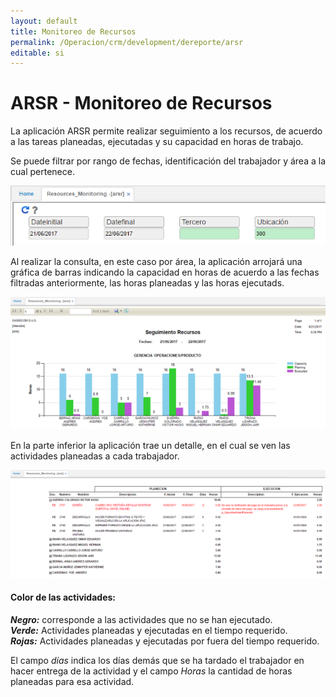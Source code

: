 ```yaml
---
layout: default
title: Monitoreo de Recursos
permalink: /Operacion/crm/development/dereporte/arsr
editable: si
---
```


# ARSR - Monitoreo de Recursos

La aplicación ARSR permite realizar seguimiento a los recursos, de acuerdo a las tareas planeadas, ejecutadas y su capacidad en horas de trabajo.  

Se puede filtrar por rango de fechas, identificación del trabajador y área a la cual pertenece.  

![](arsr.png)

Al realizar la consulta, en este caso por área, la aplicación arrojará una gráfica de barras indicando la capacidad en horas de acuerdo a las fechas filtradas anteriormente, las horas planeadas y las horas ejecutads.  

![](arsr1.png)

En la parte inferior la aplicación trae un detalle, en el cual se ven las actividades planeadas a cada trabajador.  

![](arsr2.png)


#### **Color de las actividades:**

**_Negro:_** corresponde a las actividades que no se han ejecutado.  
**_Verde:_** Actividades planeadas y ejecutadas en el tiempo requerido.  
**_Rojas:_** Actividades planeadas y ejecutadas por fuera del tiempo requerido.  

El campo _días_ indica los días demás que se ha tardado el trabajador en hacer entrega de la actividad y el campo _Horas_ la cantidad de horas planeadas para esa actividad.  


